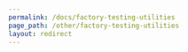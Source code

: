 ```yaml
---
permalink: /docs/factory-testing-utilities
page_path: /other/factory-testing-utilities
layout: redirect
---
```

